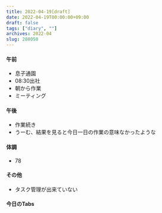 ```yaml
---
title: 2022-04-19[draft]
date: 2022-04-19T00:00:00+09:00
draft: false
tags: ["diary", ""]
archives: 2022-04
slug: 288050
---
```

#### 午前
- 息子通園
- 08:30出社
- 朝から作業
- ミーティング
#### 午後
- 作業続き
- うーむ、結果を見ると今日一日の作業の意味なかったような
#### 体調
- 78
#### その他
- タスク管理が出来ていない
#### 今日のTabs